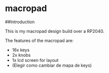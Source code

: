 # macropad

##Introduction

This is my macropad design build over a RP2040.

The features of the macropad are:

- 16x keys
- 2x knobs
- 1x lcd screen for layout
- (Elegir como cambiar de mapa de keys)
